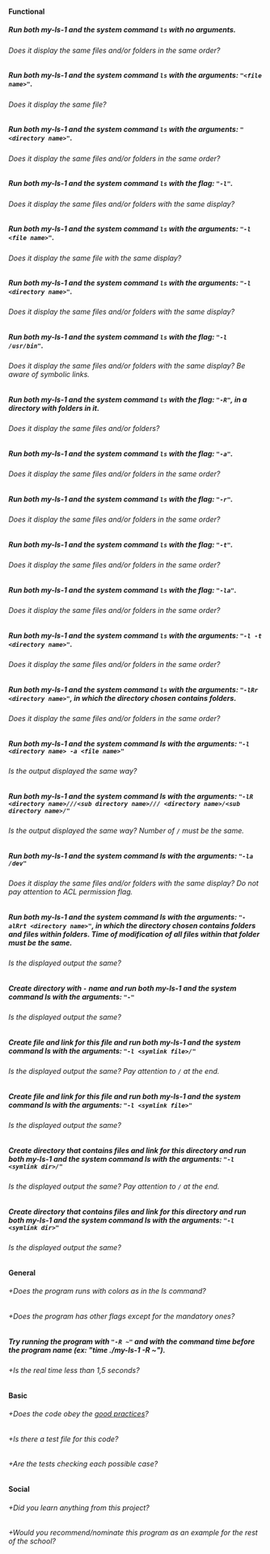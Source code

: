 #### Functional

##### Run both my-ls-1 and the system command `ls` with no arguments.

###### Does it display the same files and/or folders in the same order?

##### Run both my-ls-1 and the system command `ls` with the arguments: `"<file name>"`.

###### Does it display the same file?

##### Run both my-ls-1 and the system command `ls` with the arguments: `"<directory name>"`.

###### Does it display the same files and/or folders in the same order?

##### Run both my-ls-1 and the system command `ls` with the flag: `"-l"`.

###### Does it display the same files and/or folders with the same display?

##### Run both my-ls-1 and the system command `ls` with the arguments: `"-l <file name>"`.

###### Does it display the same file with the same display?

##### Run both my-ls-1 and the system command `ls` with the arguments: `"-l <directory name>"`.

###### Does it display the same files and/or folders with the same display?

##### Run both my-ls-1 and the system command `ls` with the flag: `"-l /usr/bin"`.

###### Does it display the same files and/or folders with the same display? Be aware of symbolic links.

##### Run both my-ls-1 and the system command `ls` with the flag: `"-R"`, in a directory with folders in it.

###### Does it display the same files and/or folders?

##### Run both my-ls-1 and the system command `ls` with the flag: `"-a"`.

###### Does it display the same files and/or folders in the same order?

##### Run both my-ls-1 and the system command `ls` with the flag: `"-r"`.

###### Does it display the same files and/or folders in the same order?

##### Run both my-ls-1 and the system command `ls` with the flag: `"-t"`.

###### Does it display the same files and/or folders in the same order?

##### Run both my-ls-1 and the system command `ls` with the flag: `"-la"`.

###### Does it display the same files and/or folders in the same order?

##### Run both my-ls-1 and the system command `ls` with the arguments: `"-l -t <directory name>"`.

###### Does it display the same files and/or folders in the same order?

##### Run both my-ls-1 and the system command `ls` with the arguments: `"-lRr <directory name>"`, in which the directory chosen contains folders.

###### Does it display the same files and/or folders in the same order?

##### Run both my-ls-1 and the system command ls with the arguments: `"-l <directory name> -a <file name>"`

###### Is the output displayed the same way?

##### Run both my-ls-1 and the system command ls with the arguments: `"-lR <directory name>///<sub directory name>/// <directory name>/<sub directory name>/"`

###### Is the output displayed the same way? Number of `/` must be the same.

##### Run both my-ls-1 and the system command ls with the arguments: `"-la /dev"`

###### Does it display the same files and/or folders with the same display? Do not pay attention to ACL permission flag.

##### Run both my-ls-1 and the system command ls with the arguments: `"-alRrt <directory name>"`, in which the directory chosen contains folders and files within folders. Time of modification of all files within that folder must be the same.

###### Is the displayed output the same?

##### Create directory with `-` name and run both my-ls-1 and the system command ls with the arguments: `"-"`

###### Is the displayed output the same?

##### Create file and link for this file and run both my-ls-1 and the system command ls with the arguments: `"-l <symlink file>/"`

###### Is the displayed output the same? Pay attention to `/` at the end.

##### Create file and link for this file and run both my-ls-1 and the system command ls with the arguments: `"-l <symlink file>"`

###### Is the displayed output the same?

##### Create directory that contains files and link for this directory and run both my-ls-1 and the system command ls with the arguments: `"-l <symlink dir>/"`

###### Is the displayed output the same? Pay attention to `/` at the end.

##### Create directory that contains files and link for this directory and run both my-ls-1 and the system command ls with the arguments: `"-l <symlink dir>"`

###### Is the displayed output the same?

#### General

###### +Does the program runs with colors as in the ls command?

###### +Does the program has other flags except for the mandatory ones?

##### Try running the program with `"-R ~"` and with the command time before the program name (ex: "time ./my-ls-1 -R ~").

###### +Is the real time less than 1,5 seconds?

#### Basic

###### +Does the code obey the [good practices](https://public.01-edu.org/subjects/good-practices.en)?

###### +Is there a test file for this code?

###### +Are the tests checking each possible case?

#### Social

###### +Did you learn anything from this project?

###### +Would you recommend/nominate this program as an example for the rest of the school?
